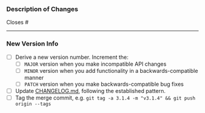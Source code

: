 ### Description of Changes
Closes #  <!-- Issue number this PR addresses. If none, remove this line. -->


---
### New Version Info

- [ ] Derive a new version number. Increment the:
    - [ ] `MAJOR` version when you make incompatible API changes
    - [ ] `MINOR` version when you add functionality in a backwards-compatible manner
    - [ ] `PATCH` version when you make backwards-compatible bug fixes
- [ ] Update [CHANGELOG.md](https://github.com/scrooloose/nerdtree/blob/master/CHANGELOG.md), following the established pattern.
- [ ] Tag the merge commit, e.g. `git tag -a 3.1.4 -m "v3.1.4" && git push origin --tags`
